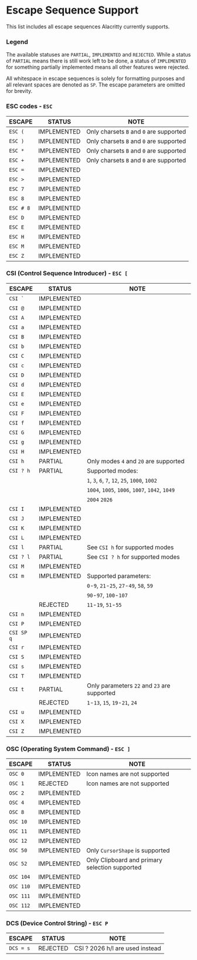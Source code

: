 # Escape Sequence Support

This list includes all escape sequences Alacritty currently supports.

### Legend

The available statuses are `PARTIAL`, `IMPLEMENTED` and `REJECTED`. While a
status of `PARTIAL` means there is still work left to be done, a status of
`IMPLEMENTED` for something partially implemented means all other features were
rejected.

All whitespace in escape sequences is solely for formatting purposes and all
relevant spaces are denoted as `SP`. The escape parameters are omitted for
brevity.

### ESC codes - `ESC`

| ESCAPE    | STATUS      | NOTE                                               |
| --------- | ----------- | -------------------------------------------------- |
| `ESC (`   | IMPLEMENTED | Only charsets `B` and `0` are supported            |
| `ESC )`   | IMPLEMENTED | Only charsets `B` and `0` are supported            |
| `ESC *`   | IMPLEMENTED | Only charsets `B` and `0` are supported            |
| `ESC +`   | IMPLEMENTED | Only charsets `B` and `0` are supported            |
| `ESC =`   | IMPLEMENTED |                                                    |
| `ESC >`   | IMPLEMENTED |                                                    |
| `ESC 7`   | IMPLEMENTED |                                                    |
| `ESC 8`   | IMPLEMENTED |                                                    |
| `ESC # 8` | IMPLEMENTED |                                                    |
| `ESC D`   | IMPLEMENTED |                                                    |
| `ESC E`   | IMPLEMENTED |                                                    |
| `ESC H`   | IMPLEMENTED |                                                    |
| `ESC M`   | IMPLEMENTED |                                                    |
| `ESC Z`   | IMPLEMENTED |                                                    |

### CSI (Control Sequence Introducer) - `ESC [`

| ESCAPE     | STATUS      | NOTE                                              |
| ---------- | ----------- | ------------------------------------------------- |
| ``CSI ` `` | IMPLEMENTED |                                                   |
| `CSI @`    | IMPLEMENTED |                                                   |
| `CSI A`    | IMPLEMENTED |                                                   |
| `CSI a`    | IMPLEMENTED |                                                   |
| `CSI B`    | IMPLEMENTED |                                                   |
| `CSI b`    | IMPLEMENTED |                                                   |
| `CSI C`    | IMPLEMENTED |                                                   |
| `CSI c`    | IMPLEMENTED |                                                   |
| `CSI D`    | IMPLEMENTED |                                                   |
| `CSI d`    | IMPLEMENTED |                                                   |
| `CSI E`    | IMPLEMENTED |                                                   |
| `CSI e`    | IMPLEMENTED |                                                   |
| `CSI F`    | IMPLEMENTED |                                                   |
| `CSI f`    | IMPLEMENTED |                                                   |
| `CSI G`    | IMPLEMENTED |                                                   |
| `CSI g`    | IMPLEMENTED |                                                   |
| `CSI H`    | IMPLEMENTED |                                                   |
| `CSI h`    | PARTIAL     | Only modes `4` and `20` are supported             |
| `CSI ? h`  | PARTIAL     | Supported modes:                                  |
|            |             |   `1`, `3`, `6`, `7`, `12`, `25`, `1000`, `1002`  |
|            |             |   `1004`, `1005`, `1006`, `1007`, `1042`, `1049`  |
|            |             |   `2004` `2026`                                   |
| `CSI I`    | IMPLEMENTED |                                                   |
| `CSI J`    | IMPLEMENTED |                                                   |
| `CSI K`    | IMPLEMENTED |                                                   |
| `CSI L`    | IMPLEMENTED |                                                   |
| `CSI l`    | PARTIAL     | See `CSI h` for supported modes                   |
| `CSI ? l`  | PARTIAL     | See `CSI ? h` for supported modes                 |
| `CSI M`    | IMPLEMENTED |                                                   |
| `CSI m`    | IMPLEMENTED | Supported parameters:                             |
|            |             |   `0`-`9`, `21`-`25`, `27`-`49`, `58`, `59`       |
|            |             |   `90`-`97`, `100`-`107`                          |
|            | REJECTED    | `11`-`19`, `51`-`55`                              |
| `CSI n`    | IMPLEMENTED |                                                   |
| `CSI P`    | IMPLEMENTED |                                                   |
| `CSI SP q` | IMPLEMENTED |                                                   |
| `CSI r`    | IMPLEMENTED |                                                   |
| `CSI S`    | IMPLEMENTED |                                                   |
| `CSI s`    | IMPLEMENTED |                                                   |
| `CSI T`    | IMPLEMENTED |                                                   |
| `CSI t`    | PARTIAL     | Only parameters `22` and `23` are supported       |
|            | REJECTED    | `1`-`13`, `15`, `19`-`21`, `24`                   |
| `CSI u`    | IMPLEMENTED |                                                   |
| `CSI X`    | IMPLEMENTED |                                                   |
| `CSI Z`    | IMPLEMENTED |                                                   |

### OSC (Operating System Command) - `ESC ]`

| ESCAPE    | STATUS      | NOTE                                               |
| --------- | ----------- | -------------------------------------------------- |
| `OSC 0`   | IMPLEMENTED | Icon names are not supported                       |
| `OSC 1`   | REJECTED    | Icon names are not supported                       |
| `OSC 2`   | IMPLEMENTED |                                                    |
| `OSC 4`   | IMPLEMENTED |                                                    |
| `OSC 8`   | IMPLEMENTED |                                                    |
| `OSC 10`  | IMPLEMENTED |                                                    |
| `OSC 11`  | IMPLEMENTED |                                                    |
| `OSC 12`  | IMPLEMENTED |                                                    |
| `OSC 50`  | IMPLEMENTED | Only `CursorShape` is supported                    |
| `OSC 52`  | IMPLEMENTED | Only Clipboard and primary selection supported     |
| `OSC 104` | IMPLEMENTED |                                                    |
| `OSC 110` | IMPLEMENTED |                                                    |
| `OSC 111` | IMPLEMENTED |                                                    |
| `OSC 112` | IMPLEMENTED |                                                    |

### DCS (Device Control String) - `ESC P`

| ESCAPE    | STATUS      | NOTE                                               |
| --------- | ----------- | -------------------------------------------------- |
| `DCS = s` | REJECTED    | CSI ? 2026 h/l are used instead                    |
